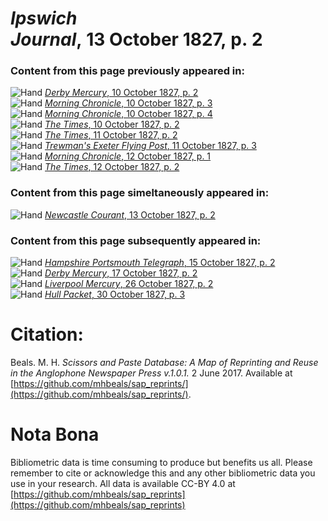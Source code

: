 # *Ipswich Journal*, 13 October 1827, p. 2  
  
### Content from this page previously appeared in:  
![Hand](http://scissorsandpaste.net/wp-content/uploads/2017/06/smallhandpointer.png) [*Derby Mercury*, 10 October 1827, p. 2](https://mhbeals.github.io/sap_html/Derby-Mercury/Derby-Mercury-10-October-1827-p-2)  
![Hand](http://scissorsandpaste.net/wp-content/uploads/2017/06/smallhandpointer.png) [*Morning Chronicle*, 10 October 1827, p. 3](https://mhbeals.github.io/sap_html/Morning-Chronicle/Morning-Chronicle-10-October-1827-p-3)  
![Hand](http://scissorsandpaste.net/wp-content/uploads/2017/06/smallhandpointer.png) [*Morning Chronicle*, 10 October 1827, p. 4](https://mhbeals.github.io/sap_html/Morning-Chronicle/Morning-Chronicle-10-October-1827-p-4)  
![Hand](http://scissorsandpaste.net/wp-content/uploads/2017/06/smallhandpointer.png) [*The Times*, 10 October 1827, p. 2](https://mhbeals.github.io/sap_html/The-Times/The-Times-10-October-1827-p-2)  
![Hand](http://scissorsandpaste.net/wp-content/uploads/2017/06/smallhandpointer.png) [*The Times*, 11 October 1827, p. 2](https://mhbeals.github.io/sap_html/The-Times/The-Times-11-October-1827-p-2)  
![Hand](http://scissorsandpaste.net/wp-content/uploads/2017/06/smallhandpointer.png) [*Trewman's Exeter Flying Post*, 11 October 1827, p. 3](https://mhbeals.github.io/sap_html/Trewman's-Exeter-Flying-Post/Trewman's-Exeter-Flying-Post-11-October-1827-p-3)  
![Hand](http://scissorsandpaste.net/wp-content/uploads/2017/06/smallhandpointer.png) [*Morning Chronicle*, 12 October 1827, p. 1](https://mhbeals.github.io/sap_html/Morning-Chronicle/Morning-Chronicle-12-October-1827-p-1)  
![Hand](http://scissorsandpaste.net/wp-content/uploads/2017/06/smallhandpointer.png) [*The Times*, 12 October 1827, p. 2](https://mhbeals.github.io/sap_html/The-Times/The-Times-12-October-1827-p-2)  
  
### Content from this page simeltaneously appeared in:  
![Hand](http://scissorsandpaste.net/wp-content/uploads/2017/06/smallhandpointer.png) [*Newcastle Courant*, 13 October 1827, p. 2](https://mhbeals.github.io/sap_html/Newcastle-Courant/Newcastle-Courant-13-October-1827-p-2)  
  
### Content from this page subsequently appeared in:  
![Hand](http://scissorsandpaste.net/wp-content/uploads/2017/06/smallhandpointer.png) [*Hampshire Portsmouth Telegraph*, 15 October 1827, p. 2](https://mhbeals.github.io/sap_html/Hampshire-Portsmouth-Telegraph/Hampshire-Portsmouth-Telegraph-15-October-1827-p-2)  
![Hand](http://scissorsandpaste.net/wp-content/uploads/2017/06/smallhandpointer.png) [*Derby Mercury*, 17 October 1827, p. 2](https://mhbeals.github.io/sap_html/Derby-Mercury/Derby-Mercury-17-October-1827-p-2)  
![Hand](http://scissorsandpaste.net/wp-content/uploads/2017/06/smallhandpointer.png) [*Liverpool Mercury*, 26 October 1827, p. 2](https://mhbeals.github.io/sap_html/Liverpool-Mercury/Liverpool-Mercury-26-October-1827-p-2)  
![Hand](http://scissorsandpaste.net/wp-content/uploads/2017/06/smallhandpointer.png) [*Hull Packet*, 30 October 1827, p. 3](https://mhbeals.github.io/sap_html/Hull-Packet/Hull-Packet-30-October-1827-p-3)  


# Citation: 

Beals. M. H. *Scissors and Paste Database: A Map of Reprinting and Reuse in the Anglophone Newspaper Press v.1.0.1.* 2 June 2017. Available at [https://github.com/mhbeals/sap_reprints/](https://github.com/mhbeals/sap_reprints/). 

# Nota Bona

Bibliometric data is time consuming to produce but benefits us all. Please remember to cite or acknowledge this and any other bibliometric data you use in your research. All data is available CC-BY 4.0 at [https://github.com/mhbeals/sap_reprints](https://github.com/mhbeals/sap_reprints)